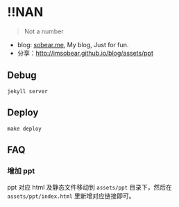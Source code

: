 # !!NAN

> Not a number

- blog: [sobear.me](http://imsobear.github.io/blog/), My blog, Just for fun.
- 分享：http://imsobear.github.io/blog/assets/ppt

## Debug

```
jekyll server
```

## Deploy

```
make deploy
```

## FAQ

### 增加 ppt

ppt 对应 html 及静态文件移动到 `assets/ppt` 目录下，然后在 `assets/ppt/index.html` 里新增对应链接即可。


